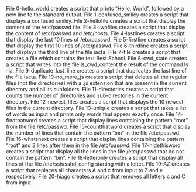 File 0-hello_world creates a script that prints “Hello, World”, followed by a new line to the standard output.
File 1-confused_smiley creates a script that displays a confused smiley.
File 2-hellofile creates a script that display the content of the /etc/passwd file.
File 3-twofiles creates a script that display the content of /etc/passwd and /etc/hosts.
File 4-lastlines creates a script that display the last 10 lines of /etc/passwd.
File 5-firstline creates a script that display the first 10 lines of /etc/passwd.
File 6-thirdline creates a script that displays the third line of the file iacta.
File 7-file creates a script that creates a file which contains the text Best School.
File 8-cwd_state creates a script that writes into the file ls_cwd_content the result of the command ls -la.
File 9-duplicate_last_line creates a script that duplicates the last line of the file iacta.
File 10-no_more_js creates a script that deletes all the regular files (not the directories) with a .js extension that are present in the current directory and all its subfolders.
File 11-directories creates  a script that counts the number of directories and sub-directories in the current directory.
File 12-newest_files creates a script that displays the 10 newest files in the current directory.
File 13-unique creates a script that takes a list of words as input and prints only words that appear exactly once.
File 14-findthatword creates a script that display lines containing the pattern “root” from the file /etc/passwd.
File 15-countthatword creates a script that display the number of lines that contain the pattern “bin” in the file /etc/passwd.
File 16-whatsnext creates a script that display lines containing the pattern “root” and 3 lines after them in the file /etc/passwd.
File 17-hidethisword creates a script that display all the lines in the file /etc/passwd that do not contain the pattern “bin”.
File 18-letteronly creates a script that display all lines of the file /etc/ssh/sshd_config starting with a letter.
File 19-AZ creates a script that replaces all characters A and c from input to Z and e respectively.
File 20-hiago creates a script that removes all letters c and C from input.
